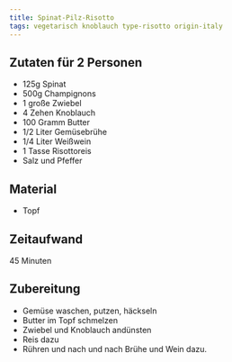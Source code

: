 ```yaml
---
title: Spinat-Pilz-Risotto
tags: vegetarisch knoblauch type-risotto origin-italy
---
```

## Zutaten für 2 Personen
 * 125g Spinat
 * 500g Champignons
 * 1 große Zwiebel
 * 4 Zehen Knoblauch
 * 100 Gramm Butter
 * 1/2 Liter Gemüsebrühe
 * 1/4 Liter Weißwein
 * 1 Tasse Risottoreis
 * Salz und Pfeffer

## Material
 * Topf

## Zeitaufwand
 45 Minuten

## Zubereitung
 * Gemüse waschen, putzen, häckseln
 * Butter im Topf schmelzen
 * Zwiebel und Knoblauch andünsten
 * Reis dazu
 * Rühren und nach und nach Brühe und Wein dazu.
